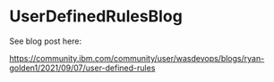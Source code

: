 # UserDefinedRulesBlog

See blog post here:

https://community.ibm.com/community/user/wasdevops/blogs/ryan-golden1/2021/09/07/user-defined-rules

